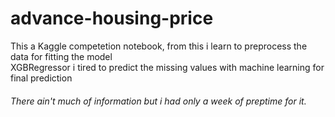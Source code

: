 # advance-housing-price
   This a Kaggle competetion notebook, from this i learn to preprocess the data for fitting the model  
   XGBRegressor
   i tired to predict the missing values with machine learning for final prediction
###### There ain't much of information but i had only a week of preptime for it.
